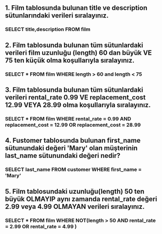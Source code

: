 ## 1. Film tablosunda bulunan title ve description sütunlarındaki verileri sıralayınız.
 ### SELECT title,description FROM film

## 2. Film tablosunda bulunan tüm sütunlardaki verileri film uzunluğu (length) 60 dan büyük VE 75 ten küçük olma koşullarıyla sıralayınız.
 ### SELECT * FROM film WHERE length > 60 and length < 75  
 
## 3. Film tablosunda bulunan tüm sütunlardaki verileri rental_rate 0.99 VE replacement_cost 12.99 VEYA 28.99 olma koşullarıyla sıralayınız.
 ### SELECT * FROM film WHERE rental_rate = 0.99 AND replacement_cost = 12.99 OR replacement_cost = 28.99 
 
## 4. Fustomer tablosunda bulunan first_name sütunundaki değeri 'Mary' olan müşterinin last_name sütunundaki değeri nedir?
 ### SELECT last_name FROM customer WHERE first_name = 'Mary'
 
## 5. Film tablosundaki uzunluğu(length) 50 ten büyük OLMAYIP aynı zamanda rental_rate değeri 2.99 veya 4.99 OLMAYAN verileri sıralayınız.
 ### SELECT * FROM film WHERE NOT(length > 50 AND rental_rate = 2.99 OR rental_rate = 4.99 )
